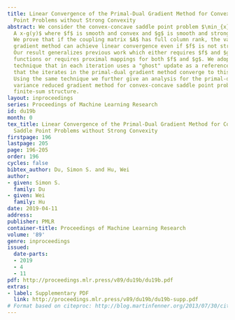 ```yaml
---
title: Linear Convergence of the Primal-Dual Gradient Method for Convex-Concave Saddle
  Point Problems without Strong Convexity
abstract: We consider the convex-concave saddle point problem $\min_{x}\max_{y} f(x)+y^\top
  A x-g(y)$ where $f$ is smooth and convex and $g$ is smooth and strongly convex.
  We prove that if the coupling matrix $A$ has full column rank, the vanilla primal-dual
  gradient method can achieve linear convergence even if $f$ is not strongly convex.
  Our result generalizes previous work which either requires $f$ and $g$ to be quadratic
  functions or requires proximal mappings for both $f$ and $g$. We adopt a novel analysis
  technique that in each iteration uses a "ghost" update as a reference, and show
  that the iterates in the primal-dual gradient method converge to this "ghost" sequence.
  Using the same technique we further give an analysis for the primal-dual stochastic
  variance reduced gradient method for convex-concave saddle point problems with a
  finite-sum structure.
layout: inproceedings
series: Proceedings of Machine Learning Research
id: du19b
month: 0
tex_title: Linear Convergence of the Primal-Dual Gradient Method for Convex-Concave
  Saddle Point Problems without Strong Convexity
firstpage: 196
lastpage: 205
page: 196-205
order: 196
cycles: false
bibtex_author: Du, Simon S. and Hu, Wei
author:
- given: Simon S.
  family: Du
- given: Wei
  family: Hu
date: 2019-04-11
address: 
publisher: PMLR
container-title: Proceedings of Machine Learning Research
volume: '89'
genre: inproceedings
issued:
  date-parts:
  - 2019
  - 4
  - 11
pdf: http://proceedings.mlr.press/v89/du19b/du19b.pdf
extras:
- label: Supplementary PDF
  link: http://proceedings.mlr.press/v89/du19b/du19b-supp.pdf
# Format based on citeproc: http://blog.martinfenner.org/2013/07/30/citeproc-yaml-for-bibliographies/
---
```

